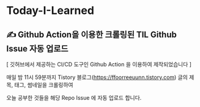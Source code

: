# Today-I-Learned

✍ Github Action을 이용한 크롤링된 TIL  Github Issue 자동 업로드
------------------------------------------------------
[ 깃허브에서 제공하는 CI/CD 도구인 Github Action 을 이용하여 제작되었습니다 ]


매일 밤 11시 59분까지 Tistory 블로그(https://ffoorreeuunn.tistory.com) 글의 제목, 태그, 썸네일을 크롤링하여

오늘 공부한 것들을 해당 Repo Issue 에 자동 업로드 합니다.




